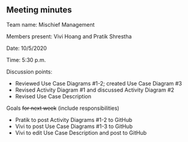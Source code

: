 ## Meeting minutes

Team name: Mischief Management

Members present: Vivi Hoang and Pratik Shrestha

Date: 10/5/2020

Time: 5:30 p.m.

Discussion points: 

* Reviewed Use Case Diagrams #1-2; created Use Case Diagram #3
* Revised Activity Diagram #1 and discussed Activity Diagram #2
* Revised Use Case Description

Goals ~~for next week~~ (include responsibilities)

* Pratik to post Activity Diagrams #1-2 to GitHub
* Vivi to post Use Case Diagrams #1-3 to GitHub
* Vivi to edit Use Case Description and post to GitHub
